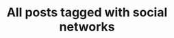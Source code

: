 ---
layout: tag
title: "All posts tagged with social networks"
permalink: /weblog/tags/social-networks/
taxonomy: social networks
---